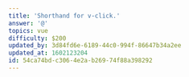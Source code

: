 ```yaml
---
title: 'Shorthand for v-click.'
answer: '@'
topics: vue
difficulty: $200
updated_by: 3d84fd6e-6189-44c0-994f-86647b34a2ee
updated_at: 1602123204
id: 54ca74bd-c306-4e2a-b269-74f88a398292
---
```

